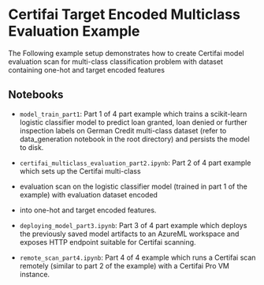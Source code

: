 # Certifai Target Encoded Multiclass Evaluation Example

The Following example setup demonstrates how to create Certifai model evaluation scan for multi-class classification problem with dataset containing one-hot and target encoded features

## Notebooks

- `model_train_part1`: Part 1 of 4 part example which trains a scikit-learn logistic classifier model to predict
    loan granted, loan denied or further inspection labels on German Credit multi-class dataset (refer to
    data_generation notebook in the root directory) and persists the model to disk.

- `certifai_multiclass_evaluation_part2.ipynb`: Part 2 of 4 part example which sets up the Certifai multi-class
- evaluation scan on the logistic classifier model (trained in part 1 of the example) with evaluation dataset encoded
- into one-hot and target encoded features.

- `deploying_model_part3.ipynb`: Part 3 of 4 part example which deploys the previously saved model artifacts to an
  AzureML workspace and exposes HTTP endpoint suitable for Certifai scanning.

- `remote_scan_part4.ipynb`: Part 4 of 4 example which runs a Certifai scan remotely (similar to part 2 of the example)
  with a Certifai Pro VM instance.
